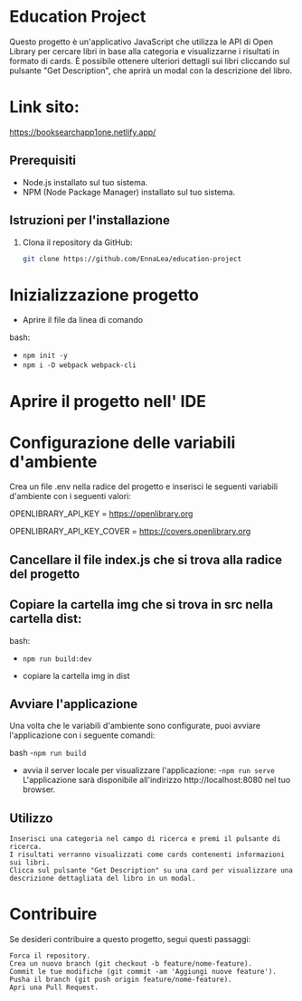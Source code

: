 # Education Project
Questo progetto è un'applicativo JavaScript che utilizza le API di Open Library per cercare libri in base alla categoria e visualizzarne i risultati in formato di cards. È possibile ottenere ulteriori dettagli sui libri cliccando sul pulsante "Get Description", che aprirà un modal con la descrizione del libro.


# Link sito:
https://booksearchapp1one.netlify.app/


## Prerequisiti

- Node.js installato sul tuo sistema.
- NPM (Node Package Manager) installato sul tuo sistema.


## Istruzioni per l'installazione
1. Clona il repository da GitHub:

   ```bash
   git clone https://github.com/EnnaLea/education-project
   ```


# Inizializzazione progetto
- Aprire il file da linea di comando

bash:

- `npm init -y`
- `npm i -D webpack webpack-cli `


# Aprire il progetto nell' IDE


# Configurazione delle variabili d'ambiente
Crea un file .env nella radice del progetto e inserisci le seguenti variabili d'ambiente con i seguenti valori:

OPENLIBRARY_API_KEY = https://openlibrary.org

OPENLIBRARY_API_KEY_COVER = https://covers.openlibrary.org


## Cancellare il file index.js che si trova alla radice del progetto


## Copiare la cartella img che si trova in src nella cartella dist:
bash:

- `npm run build:dev`

- copiare la cartella img in dist


## Avviare l'applicazione
Una volta che le variabili d'ambiente sono configurate, puoi avviare l'applicazione con i seguente comandi:

bash -`npm run build`

- avvia il server locale per visualizzare l'applicazione: -`npm run serve`
  L'applicazione sarà disponibile all'indirizzo http://localhost:8080 nel tuo browser.


## Utilizzo

    Inserisci una categoria nel campo di ricerca e premi il pulsante di ricerca.
    I risultati verranno visualizzati come cards contenenti informazioni sui libri.
    Clicca sul pulsante "Get Description" su una card per visualizzare una descrizione dettagliata del libro in un modal.


# Contribuire

Se desideri contribuire a questo progetto, segui questi passaggi:

    Forca il repository.
    Crea un nuovo branch (git checkout -b feature/nome-feature).
    Commit le tue modifiche (git commit -am 'Aggiungi nuove feature').
    Pusha il branch (git push origin feature/nome-feature).
    Apri una Pull Request.
